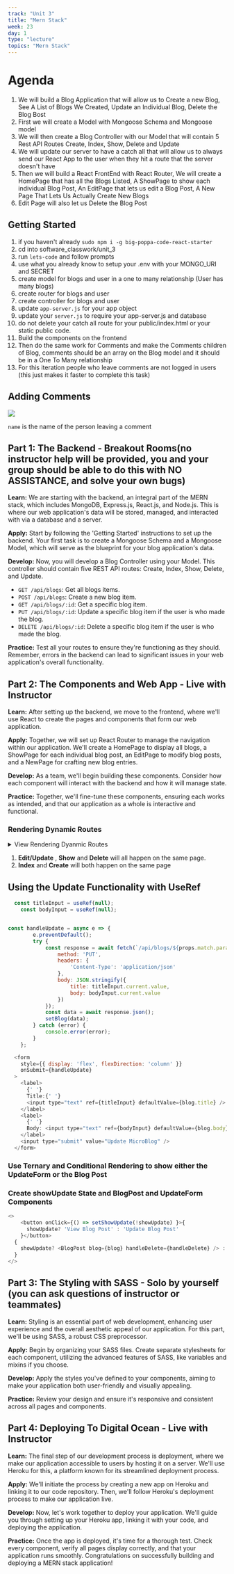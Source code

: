 ```yaml
---
track: "Unit 3"
title: "Mern Stack"
week: 23
day: 1
type: "lecture"
topics: "Mern Stack"
---
```


# Agenda

1. We will build a Blog Application that will allow us to Create a new Blog, See A List of Blogs We Created, Update an Individual Blog, Delete the Blog Bost
1. First we will create a Model with Mongoose Schema and Mongoose model
1. We will then create a Blog Controller with our Model that will contain 5 Rest API Routes Create, Index, Show, Delete and Update
1. We will update our server to have a catch all that will allow us to always send our React App to the user when they hit a route that the server doesn't have
1. Then we will build a React FrontEnd with React Router, We will create a HomePage that has all the Blogs Listed, A ShowPage to show each individual Blog Post, An EditPage that lets us edit a Blog Post, A New Page That Lets Us Actually Create New Blogs
1. Edit Page will also let us Delete the Blog Post

## Getting Started
1. if you haven't already `sudo npm i -g big-poppa-code-react-starter`
1. cd into software_classwork/unit_3
1. run `lets-code` and follow prompts
1. use what you already know to setup your .env with your MONGO_URI and SECRET
1. create model for blogs and user in a one to many relationship (User has many blogs)
1. create router for blogs and user
1. create controller for blogs and user
1. update `app-server.js` for your app object
1. update your `server.js` to require your app-server.js and database
1. do not delete your catch all route for your public/index.html or your static public code.
1. Build the components on the frontend
1. Then do the same work for Comments and make the Comments children of Blog, comments should be an array on the Blog model and it should be in a One To Many relationship
1. For this iteration people who leave comments are not logged in users (this just makes it faster to complete this task)

## Adding Comments

![](https://www.dropbox.com/s/lpk32aya3fv6a86/Screen%20Shot%202021-02-05%20at%208.19.57%20PM.png?dl=1)

`name` is the name of the person leaving a comment

## Part 1: The Backend - Breakout Rooms(no instructor help will be provided, you and your group should be able to do this with NO ASSISTANCE, and solve your own bugs)

**Learn:** We are starting with the backend, an integral part of the MERN stack, which includes MongoDB, Express.js, React.js, and Node.js. This is where our web application's data will be stored, managed, and interacted with via a database and a server. 

**Apply:** Start by following the 'Getting Started' instructions to set up the backend. Your first task is to create a Mongoose Schema and a Mongoose Model, which will serve as the blueprint for your blog application's data.

**Develop:** Now, you will develop a Blog Controller using your Model. This controller should contain five REST API routes: Create, Index, Show, Delete, and Update.

- `GET /api/blogs`: Get all blogs items.
- `POST /api/blogs`: Create a new blog item.
- `GET /api/blogs/:id`: Get a specific blog item.
- `PUT /api/blogs/:id`: Update a specific blog item if the user is who made the blog.
- `DELETE /api/blogs/:id`: Delete a specific blog item if the user is who made the blog.

**Practice:** Test all your routes to ensure they're functioning as they should. Remember, errors in the backend can lead to significant issues in your web application's overall functionality.

## Part 2: The Components and Web App - Live with Instructor

**Learn:** After setting up the backend, we move to the frontend, where we'll use React to create the pages and components that form our web application.

**Apply:** Together, we will set up React Router to manage the navigation within our application. We'll create a HomePage to display all blogs, a ShowPage for each individual blog post, an EditPage to modify blog posts, and a NewPage for crafting new blog entries.

**Develop:** As a team, we'll begin building these components. Consider how each component will interact with the backend and how it will manage state.

**Practice:** Together, we'll fine-tune these components, ensuring each works as intended, and that our application as a whole is interactive and functional.

### Rendering Dynamic Routes

<details><summary>View Rendering Dyanmic Routes</summary>
We were able to get our basic routing structure down! Go us! Now we want to make dynamic routes. What are dynamic routes?

Think about a blog. With a blog a user should be able to create a blog post and the blog post will be able to be accessed from a unique URL. In our application, we need to mirror this concept by allowing dynamic routes to be created.

Can you think of how we might do this?

If you said `.map()` then you are correct! Let’s take for instance the mock data below:

```js

let mockBlog = [
    {
        title: 'First Blog Post',
        description: 'My first blog post!'
    },
    {
        title: 'Second Blog Post',
        description: 'My Second blog post!'
    },
    {
        title: 'Third Blog Post',
        description: 'My Third blog post!'
    }
];

```

If we wanted to turn this data into routes and dynamically display each blog posts data, we could map over the array and render Routes!

Then we could pass each newly rendered component a prop with the content for the blog post! We will need to create a new component for the blog posts. We could title it `BlogPost`.

Finally, we would have to use map again to create the navigational links!


```js
{state.data.map((post,index) => {
    return <Route path={`/${post.title}`} component={() => <BlogPost content={post} />} />
})}
```


</details>

1. __Edit/Update__ , __Show__ and __Delete__ will all happen on the same page.
1. __Index__ and __Create__ will both happen on the same page

## Using the Update Functionality with UseRef
```js
  const titleInput = useRef(null);
	const bodyInput = useRef(null);


const handleUpdate = async e => {
		e.preventDefault();
		try {
			const response = await fetch(`/api/blogs/${props.match.params.id}`, {
				method: 'PUT',
				headers: {
					'Content-Type': 'application/json'
				},
				body: JSON.stringify({
					title: titleInput.current.value,
					body: bodyInput.current.value
				})
			});
			const data = await response.json();
			setBlog(data);
		} catch (error) {
			console.error(error);
		}
	};
```

```js
  <form
    style={{ display: 'flex', flexDirection: 'column' }}
    onSubmit={handleUpdate}
  >
    <label>
      {' '}
      Title:{' '}
      <input type="text" ref={titleInput} defaultValue={blog.title} />
    </label>
    <label>
      {' '}
      Body: <input type="text" ref={bodyInput} defaultValue={blog.body} />
    </label>
    <input type="submit" value="Update MicroBlog" />
  </form>
```

### Use Ternary and Conditional Rendering to show either the UpdateForm or the Blog Post
### Create showUpdate State and BlogPost and UpdateForm Components

```js
<>
    <button onClick={() => setShowUpdate(!showUpdate) }>{
      showUpdate? 'View Blog Post' : 'Update Blog Post'
    }</button>
  {
    showUpdate? <BlogPost blog={blog} handleDelete={handleDelete} /> : <UpdateForm blog={blog}/>
  }
</>
```


## Part 3: The Styling with SASS - Solo by yourself (you can ask questions of instructor or teammates)

**Learn:** Styling is an essential part of web development, enhancing user experience and the overall aesthetic appeal of our application. For this part, we'll be using SASS, a robust CSS preprocessor.

**Apply:** Begin by organizing your SASS files. Create separate stylesheets for each component, utilizing the advanced features of SASS, like variables and mixins if you choose.

**Develop:** Apply the styles you've defined to your components, aiming to make your application both user-friendly and visually appealing.

**Practice:** Review your design and ensure it's responsive and consistent across all pages and components.

## Part 4: Deploying To Digital Ocean - Live with Instructor

**Learn:** The final step of our development process is deployment, where we make our application accessible to users by hosting it on a server. We'll use Heroku for this, a platform known for its streamlined deployment process.

**Apply:** We'll initiate the process by creating a new app on Heroku and linking it to our code repository. Then, we'll follow Heroku's deployment process to make our application live.

**Develop:** Now, let's work together to deploy your application. We'll guide you through setting up your Heroku app, linking it with your code, and deploying the application.

**Practice:** Once the app is deployed, it's time for a thorough test. Check every component, verify all pages display correctly, and that your application runs smoothly. Congratulations on successfully building and deploying a MERN stack application!